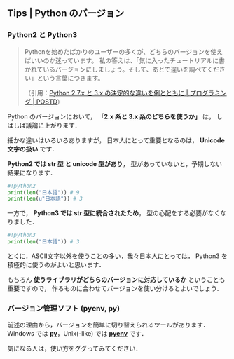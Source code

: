 ## Tips | Python のバージョン

### Python2 と Python3

> Pythonを始めたばかりのユーザーの多くが、どちらのバージョンを使えばいいのか迷っています。
> 私の答えは、「気に入ったチュートリアルに書かれているバージョンにしましょう。そして、あとで違いを調べてください」という言葉につきます。
>
> （引用：[Python 2.7.x と 3.x の決定的な違いを例とともに | プログラミング | POSTD](http://postd.cc/the-key-differences-between-python-2-7-x-and-python-3-x-with-examples/)）

Python のバージョンにおいて， **「2.x 系と 3.x 系のどちらを使うか」** は，
しばしば議論に上がります．

細かな違いはいろいろありますが，
日本人にとって重要となるのは， **Unicode文字の扱い** です．

**Python2 では str 型 と unicode 型があり**，
型があっていないと，予期しない結果になります．

```python
#!python2
print(len("日本語")) # 9
print(len(u"日本語")) # 3
```

一方で， **Python3 では str 型に統合されたため**，
型の心配をする必要がなくなりました．

```python
#!python3
print(len("日本語")) # 3
```

とくに，ASCII文字以外を使うことの多い，我々日本人にとっては，
Python3 を積極的に使うのがよいと思います．

もちろん **使うライブラリがどちらのバージョンに対応しているか** ということも重要ですので，
作るものに合わせてバージョンを使い分けるとよいでしょう．

### バージョン管理ソフト (pyenv, py)

前述の理由から，バージョンを簡単に切り替えられるツールがあります．
Windows では **[py]**，Unix(-like) では **[pyenv]** です．

気になる人は，使い方をググってみてください．

[py]: http://docs.python.jp/3/using/windows.html#python-launcher-for-windows
[pyenv]: https://github.com/yyuu/pyenv
